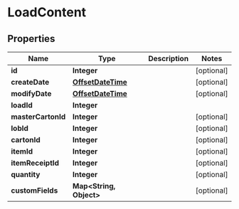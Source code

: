 
# LoadContent

## Properties
Name | Type | Description | Notes
------------ | ------------- | ------------- | -------------
**id** | **Integer** |  |  [optional]
**createDate** | [**OffsetDateTime**](OffsetDateTime.md) |  |  [optional]
**modifyDate** | [**OffsetDateTime**](OffsetDateTime.md) |  |  [optional]
**loadId** | **Integer** |  | 
**masterCartonId** | **Integer** |  |  [optional]
**lobId** | **Integer** |  |  [optional]
**cartonId** | **Integer** |  |  [optional]
**itemId** | **Integer** |  |  [optional]
**itemReceiptId** | **Integer** |  |  [optional]
**quantity** | **Integer** |  |  [optional]
**customFields** | **Map&lt;String, Object&gt;** |  |  [optional]



